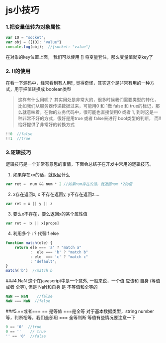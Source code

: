 # js小技巧

### 1.把变量值转为对象属性
```javascript
var IO = "socket";
var obj = {[IO]: "value"}
console.log(obj);  //{socket: "value"}
```
在对象的key位置上面， 我们可以使用 [] 将变量套住，那么变量值就变key了
### 2. !!的使用
在看一下源码中，经常看到有人用!!, 觉得奇怪，其实这个是非常有用的一种方式，用于把值转换成 boolean类型
> 这样有什么用呢？ 其实用处是非常大的，很多时候我们需要类型的转化，比如我们从服务器传递数据过来，可能用0 和 1做 false 和 true的标记，那么就意味着，在你的业务代码中，很可能也直接使用0 或者 1, 到时这是一种非常不好的方式，很好是用true 或者 false来进行 bool类型的判断， 而!!恰好提供了非常好的转换方式

```javascript
!!0  //false
!!1  //true
```
### 3.逻辑技巧
逻辑技巧是一个非常有意思的事情，下面会总结子在开发中常用的逻辑技巧。
1. 如果存在xx的话，就返回什么
```javascript
var ret =  num && num * 2 //如果num存在的话，就返回num *2的值
```
2. x存在返回x, x 不存在返回y, y不存在返回z....
```javascript
var ret = x || y || z
```
3. 要么x不存在，要么返回x的某个属性值
```javascript
var ret = !x || x[props]
```
4. 利用多个 : ? 代替If else
```javascript
function match(ele) {
    return ele === 'a' ? "match a"
           :  ele === 'b' ? "match b"
           : ele  === 'c' ? "match c"
           : 'default';
}
match('b')  //match b
```
###4.NaN
这个在javascript中是一个意外, 一般来说，一个值 应该和 自身 (等值 或者 全等),  但是 NaN和自身 是 不等值和全等的
```javascript
NaN == NaN    //false
NaN === NaN  //false
```
###5.==或者===
== 是等值
===是全等
对于基本数据类型，string number等，判断相等，我们全部用 === 全等判断
等值有些情况要注意一下
```javascript
0 == '0'  //true
0 == ''    // true
'' == '0'  //false
```